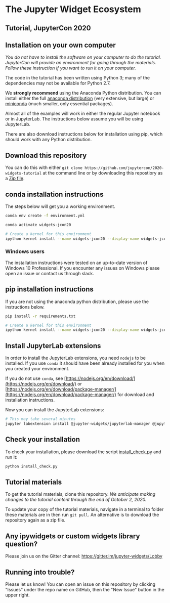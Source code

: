 # The Jupyter Widget Ecosystem

## Tutorial, JupyterCon 2020

## Installation on your own computer

*You do not have to install the software on your computer to do the tutorial. JupyterCon will provide an environment for going through the materials. Follow these instruction if you want to run it on your computer.*

The code in the tutorial has been written using Python 3; many of the dependencies may not be available for Python 2.7.

We **strongly recommend** using the Anaconda Python distribution. You can install either the full [anaconda distribution](https://www.continuum.io/downloads) (very extensive, but large) or [miniconda](https://conda.io/miniconda.html) (much smaller, only essential packages).

Almost all of the examples will work in either the regular Jupyter notebook or in JupyterLab. The instructions below assume you will be using JupyterLab.

There are also download instructions below for installation using pip, which should work with any Python distribution.

## Download this repository

You can do this with either
`git clone https://github.com/jupytercon/2020-widgets-tutorial` at the command
line or by downloading this repostiory as a [Zip file](https://github.com/jupytercon/2020-widgets-tutorial/archive/master.zip).

## conda installation instructions

The steps below will get you a working environment.

```bash
conda env create -f environment.yml

conda activate widgets-jcon20

# Create a kernel for this environment
ipython kernel install --name widgets-jcon20 --display-name widgets-jcon20 --sys-prefix
```

### Windows users
The installation instructions were tested on an up-to-date version of Windows 10 Professional. If you encounter any issues on Windows please open an issue or contact us through slack.

## pip installation instructions

If you are not using the anaconda python distribution, please use the instructions below.

```bash
pip install -r requirements.txt

# Create a kernel for this environment
ipython kernel install --name widgets-jcon20 --display-name widgets-jcon20 --sys-prefix
```

## Install JupyterLab extensions

In order to install the JupyterLab extensions, you need `nodejs` to be installed. If you use `conda` it should have been already installed for you when you created your environment.


If you do not use `conda`, see [https://nodejs.org/en/download/](https://nodejs.org/en/download/) or [https://nodejs.org/en/download/package-manager/](https://nodejs.org/en/download/package-manager/) for download and installation instructions.


Now you can install the JupyterLab extensions:

```bash
# This may take several minutes
jupyter labextension install @jupyter-widgets/jupyterlab-manager @jupyter-widgets/jupyterlab-sidecar bqplot
```

<!-- **Only if we use them: `ipysheet ipytree`** -->

## Check your installation

To check your installation, please download the script [install_check.py](https://raw.githubusercontent.com/jupytercon/2020-widgets-tutorial/master/install_check.py) and run it:

```bash
python install_check.py
```

## Tutorial materials

To get the tutorial materials, clone this repository. *We anticipate making changes to the tutorial content through the end of October 2, 2020.*

To update your copy of the tutorial materials, navigate in a terminal to folder these materials are in then run `git pull`. An alternative is to download the repository again as a zip file.

## Any ipywidgets or custom widgets library question?

Please join us on the Gitter channel: https://gitter.im/jupyter-widgets/Lobby

## Running into trouble?

Please let us know! You can open an issue on this repository by clicking "Issues" under the repo name on GitHub, then the "New Issue" button in the upper right.
